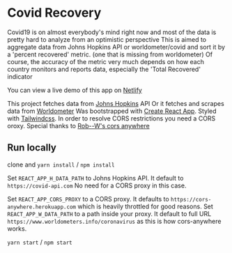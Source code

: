 # Covid Recovery

Covid19 is on almost everybody's mind right now and most of the data is pretty hard to analyze from an optimistic perspective
This is aimed to aggregate data from Johns Hopkins API or worldometer/covid and sort it by a 'percent recovered' metric. (one that is missing from worldometer)
Of course, the accuracy of the metric very much depends on how each country monitors and reports data, especially the 'Total Recovered' indicator

You can view a live demo of this app on [Netlify](https://covid-recovery.netlify.app)

This project fetches data from [Johns Hopkins](https://covid-api.com) API
Or it fetches and scrapes data from [Worldometer](https://www.worldometers.info/coronavirus/)
Was bootstrapped with [Create React App](https://github.com/facebook/create-react-app).
Styled with [Tailwindcss](https://tailwindcss.com/).
In order to resolve CORS restrictions you need a CORS oroxy. Special thanks to [Rob--W's cors anywhere](https://github.com/Rob--W/cors-anywhere)

## Run locally

clone and `yarn install` / `npm install`

Set `REACT_APP_H_DATA_PATH` to Johns Hopkins API. It default to `https://covid-api.com` No need for a CORS proxy in this case.

Set `REACT_APP_CORS_PROXY` to a CORS proxy. It defaults to `https://cors-anywhere.herokuapp.com` which is heavily throttled for good reasons.
Set `REACT_APP_W_DATA_PATH` to a path inside your proxy. It default to full URL `https://www.worldometers.info/coronavirus` as this is how cors-anywhere works.

`yarn start` / `npm start`
